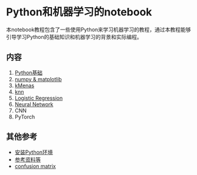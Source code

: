 # Python和机器学习的notebook

本notebook教程包含了一些使用Python来学习机器学习的教程，通过本教程能够引导学习Python的基础知识和机器学习的背景和实际编程。

## 内容
1. [Python基础](0_python/)
2. [numpy & matplotlib](0_numpy_matplotlib_scipy_sympy/)
3. [kMenas](1_kmeans/)
4. [knn](1_knn/)
5. [Logistic Regression](1_logistic_regression/)
6. [Neural Network](nn/)
7. CNN
8. PyTorch

## 其他参考
* [安装Python环境](InstallPython.md)
* [参考资料等](References.md)
* [confusion matrix](metric/confusion_matrix.ipynb)